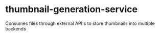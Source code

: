 # thumbnail-generation-service
Consumes files through external API's to store thumbnails into multiple backends
